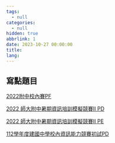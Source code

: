 ```yaml
---
tags:
  - null
categories:
  - null
hidden: true
abbrlink: 1
date: 2023-10-27 00:00:00
title:
lang:
---
```


## 寫點題目

[2022附中校內賽PF](https://codeforces.com/gym/401059/problem/F)

[2022 師大附中暑期資訊培訓模擬競賽II PD](https://codeforces.com/gym/401058/problem/D)

[2022 師大附中暑期資訊培訓模擬競賽II PE](https://codeforces.com/gym/401058/problem/E)

[112學年度建國中學校內資訊能力競賽初試PD](https://tioj.ck.tp.edu.tw/problems/2314)
